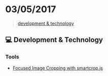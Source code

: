 # 03/05/2017

> [development & technology](#computer-development--technology)


## :computer: Development & Technology

### Tools
- [Focused Image Cropping with smartcrop.js](https://davidwalsh.name/smart-crop)